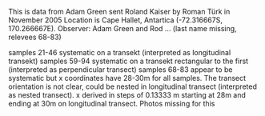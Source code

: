 This is data from Adam Green sent Roland Kaiser by Roman Türk in November 2005
Location is Cape Hallet, Antartica (-72.316667S, 170.266667E).
Observer: Adam Green and Rod … (last name missing, relevees 68-83)

samples 21-46 systematic on a transekt (interpreted as longitudinal transekt)
samples 59-94 systematic on a transekt rectangular to the first (interpreted as perpendicular transect)
samples 68-83 appear to be systematic but x coordinates have 28-30m for all samples. The transect orientation is not clear, could be nested in longitudinal transect (interpreted as nested transect). x derived in steps of 0.13333 m starting at 28m and ending at 30m on longitudinal transect. Photos missing for this 
